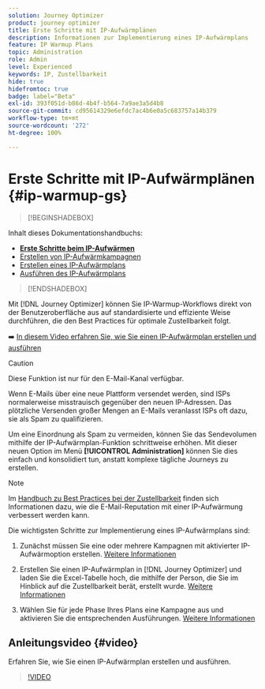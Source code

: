 ```yaml
---
solution: Journey Optimizer
product: journey optimizer
title: Erste Schritte mit IP-Aufwärmplänen
description: Informationen zur Implementierung eines IP-Aufwärmplans
feature: IP Warmup Plans
topic: Administration
role: Admin
level: Experienced
keywords: IP, Zustellbarkeit
hide: true
hidefromtoc: true
badge: label="Beta"
exl-id: 393f051d-b86d-4b4f-b564-7a9ae3a5d4b8
source-git-commit: cd95614329e6efdc7ac4b6e0a5c683757a14b379
workflow-type: tm+mt
source-wordcount: '272'
ht-degree: 100%

---
```


# Erste Schritte mit IP-Aufwärmplänen {#ip-warmup-gs}

>[!BEGINSHADEBOX]

Inhalt dieses Dokumentationshandbuchs:

* **[Erste Schritte beim IP-Aufwärmen](ip-warmup-gs.md)**
* [Erstellen von IP-Aufwärmkampagnen](ip-warmup-campaign.md)
* [Erstellen eines IP-Aufwärmplans](ip-warmup-plan.md)
* [Ausführen des IP-Aufwärmplans](ip-warmup-execution.md)

>[!ENDSHADEBOX]

Mit [!DNL Journey Optimizer] können Sie IP-Warmup-Workflows direkt von der Benutzeroberfläche aus auf standardisierte und effiziente Weise durchführen, die den Best Practices für optimale Zustellbarkeit folgt.

➡️ [In diesem Video erfahren Sie, wie Sie einen IP-Aufwärmplan erstellen und ausführen](#video)

>[!CAUTION]
>
>Diese Funktion ist nur für den E-Mail-Kanal verfügbar.

Wenn E-Mails über eine neue Plattform versendet werden, sind ISPs normalerweise misstrauisch gegenüber den neuen IP-Adressen. Das plötzliche Versenden großer Mengen an E-Mails veranlasst ISPs oft dazu, sie als Spam zu qualifizieren.

Um eine Einordnung als Spam zu vermeiden, können Sie das Sendevolumen mithilfe der IP-Aufwärmplan-Funktion schrittweise erhöhen. Mit dieser neuen Option im Menü **[!UICONTROL Administration]** können Sie dies einfach und konsolidiert tun, anstatt komplexe tägliche Journeys zu erstellen.

>[!NOTE]
>
>Im [Handbuch zu Best Practices bei der Zustellbarkeit](https://experienceleague.adobe.com/docs/deliverability-learn/deliverability-best-practice-guide/additional-resources/generic-resources/increase-reputation-with-ip-warming.html?lang=de) finden sich Informationen dazu, wie die E-Mail-Reputation mit einer IP-Aufwärmung verbessert werden kann.

<!--
Benefits

* Standardization on Campaign which will be easy for practitioners too > why?

* No more pain of creating queries, audiences and testing those as system will create the audiences. 

* Ease of excluding domains and changing the plan with help of simple toggles to exclude OR by editing numbers inline or create new phases or reupload plan if drastic change. No more pain of editing audience definitions, journey conditions

* There is an expectation that with this, it will ease around 30% of effort and will be much better experience for consultant/partner/practitioner - right from planning to execution to reporting
-->

Die wichtigsten Schritte zur Implementierung eines IP-Aufwärmplans sind:

1. Zunächst müssen Sie eine oder mehrere Kampagnen mit aktivierter IP-Aufwärmoption erstellen. [Weitere Informationen](ip-warmup-campaign.md)

1. Erstellen Sie einen IP-Aufwärmplan in [!DNL Journey Optimizer] und laden Sie die Excel-Tabelle hoch, die mithilfe der Person, die Sie im Hinblick auf die Zustellbarkeit berät, erstellt wurde. [Weitere Informationen](ip-warmup-plan.md)

1. Wählen Sie für jede Phase Ihres Plans eine Kampagne aus und aktivieren Sie die entsprechenden Ausführungen. [Weitere Informationen](ip-warmup-execution.md)

## Anleitungsvideo {#video}

Erfahren Sie, wie Sie einen IP-Aufwärmplan erstellen und ausführen.

>[!VIDEO](https://video.tv.adobe.com/v/3425965/?quality=12&learn=on)
